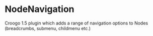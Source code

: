 NodeNavigation
==============

Croogo 1.5 plugin which adds a range of navigation options to Nodes (breadcrumbs, submenu, childmenu etc.)
